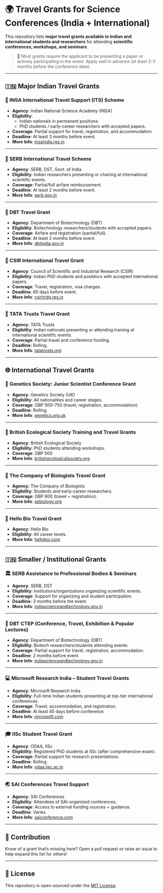 # 🌍 Travel Grants for Science Conferences (India + International)

This repository lists **major travel grants available to Indian and international students and researchers** for attending **scientific conferences, workshops, and seminars**.

> 📌 Most grants require the applicant to be presenting a paper or actively participating in the event. Apply well in advance (at least 2–3 months before the conference date).

---

## 🇮🇳 Major Indian Travel Grants

### 🔬 INSA International Travel Support (ITS) Scheme
- **Agency**: Indian National Science Academy (INSA)
- **Eligibility**: 
  - Indian nationals in permanent positions.
  - PhD students / early-career researchers with accepted papers.
- **Coverage**: Partial support for travel, registration, and accommodation.
- **Deadline**: At least 3 months before event.
- **More Info**: [insaindia.res.in](https://insaindia.res.in)

---

### 🔬 SERB International Travel Scheme
- **Agency**: SERB, DST, Govt. of India
- **Eligibility**: Indian researchers presenting or chairing at international scientific events.
- **Coverage**: Partial/full airfare reimbursement.
- **Deadline**: At least 2 months before event.
- **More Info**: [serb.gov.in](https://www.serb.gov.in)

---

### 🧬 DBT Travel Grant
- **Agency**: Department of Biotechnology (DBT)
- **Eligibility**: Biotechnology researchers/students with accepted papers.
- **Coverage**: Airfare and registration (partial/full).
- **Deadline**: At least 2 months before event.
- **More Info**: [dbtindia.gov.in](https://dbtindia.gov.in)

---

### 🧪 CSIR International Travel Grant
- **Agency**: Council of Scientific and Industrial Research (CSIR)
- **Eligibility**: Indian PhD students and postdocs with accepted international papers.
- **Coverage**: Travel, registration, visa charges.
- **Deadline**: 60 days before event.
- **More Info**: [csirhrdg.res.in](https://csirhrdg.res.in)

---

### 💼 TATA Trusts Travel Grant
- **Agency**: TATA Trusts
- **Eligibility**: Indian nationals presenting or attending training at international scientific events.
- **Coverage**: Partial travel and conference funding.
- **Deadline**: Rolling.
- **More Info**: [tatatrusts.org](https://www.tatatrusts.org)

---

## 🌐 International Travel Grants

### 🧬 Genetics Society: Junior Scientist Conference Grant
- **Agency**: Genetics Society (UK)
- **Eligibility**: All nationalities and career stages.
- **Coverage**: GBP 500–750 (travel, registration, accommodation).
- **Deadline**: Rolling.
- **More Info**: [genetics.org.uk](https://genetics.org.uk/grants/junior-scientist-conference-grants/)

---

### 🌱 British Ecological Society Training and Travel Grants
- **Agency**: British Ecological Society
- **Eligibility**: PhD students attending workshops.
- **Coverage**: GBP 500
- **More Info**: [britishecologicalsociety.org](https://www.britishecologicalsociety.org/content/training-and-travel-grants/)

---

### 🧫 The Company of Biologists Travel Grant
- **Agency**: The Company of Biologists
- **Eligibility**: Students and early-career researchers.
- **Coverage**: GBP 800 (travel + registration).
- **More Info**: [sebiology.org](https://www.sebiology.org/grants/grant-overview.html)

---

### 🧪 Hello Bio Travel Grant
- **Agency**: Hello Bio
- **Eligibility**: All career levels.
- **More Info**: [hellobio.com](https://hellobio.com/scientist-grants-travel-grants-and-awards)

---

## 🇮🇳 Smaller / Institutional Grants

### 🏛️ SERB Assistance to Professional Bodies & Seminars
- **Agency**: SERB, DST
- **Eligibility**: Institutions/organizations organizing scientific events.
- **Coverage**: Support for organizing and student participation.
- **Deadline**: 3 months before the event.
- **More Info**: [indiascienceandtechnology.gov.in](https://indiascienceandtechnology.gov.in)

---

### 🧬 DBT CTEP (Conference, Travel, Exhibition & Popular Lectures)
- **Agency**: Department of Biotechnology (DBT)
- **Eligibility**: Biotech researchers/students attending events.
- **Coverage**: Partial support for travel, registration, accommodation.
- **Deadline**: 2 months before event.
- **More Info**: [indiascienceandtechnology.gov.in](https://indiascienceandtechnology.gov.in)

---

### 💻 Microsoft Research India – Student Travel Grants
- **Agency**: Microsoft Research India
- **Eligibility**: Full-time Indian students presenting at top-tier international conferences.
- **Coverage**: Travel, accommodation, and registration.
- **Deadline**: At least 45 days before conference.
- **More Info**: [microsoft.com](https://www.microsoft.com/en-in/research/academic-program/)

---

### 🎓 IISc Student Travel Grant
- **Agency**: ODAA, IISc
- **Eligibility**: Registered PhD students at IISc (after comprehensive exam).
- **Coverage**: Partial support for research presentations.
- **Deadline**: Rolling.
- **More Info**: [odaa.iisc.ac.in](https://odaa.iisc.ac.in)

---

### 🌏 SAI Conferences Travel Support
- **Agency**: SAI Conferences
- **Eligibility**: Attendees of SAI-organized conferences.
- **Coverage**: Access to external funding sources + guidance.
- **Deadline**: Varies.
- **More Info**: [saiconference.com](https://www.saiconference.com)

---

## 🧭 Contribution

Know of a grant that’s missing here? Open a pull request or raise an issue to help expand this list for others!

---

## 📄 License

This repository is open-sourced under the [MIT License](LICENSE).
